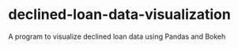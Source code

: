 # declined-loan-data-visualization
A program to visualize declined loan data using Pandas and Bokeh
